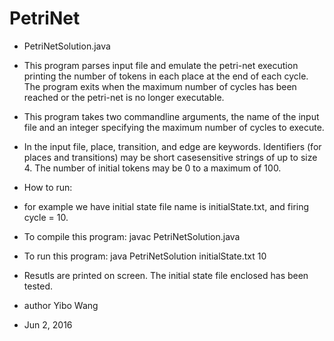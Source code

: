 # PetriNet
* PetriNetSolution.java

 * This program parses input file and emulate the petri-net execution printing the number of tokens in each place at the end of each cycle. The program exits when the maximum number of cycles has been reached or the petri-net is no longer executable.
 
 * This program takes two command­line arguments, the name of the input file and an integer specifying the maximum number of cycles to execute. 
 
 * In the input file, place, transition, and edge​ are keywords. Identifiers (for places and transitions) may be short case­sensitive strings of up to size 4. The number of initial tokens may be 0 to a maximum of 100. 
  
 * How to run: 
 * for example we have initial state file name is initialState.txt, and firing cycle = 10.
 * To compile this program: javac PetriNetSolution.java
 * To run this program: java PetriNetSolution initialState.txt 10
  
 * Resutls are printed on screen. The initial state file enclosed has been tested.
  
 * author Yibo Wang
 * Jun 2, 2016
 
